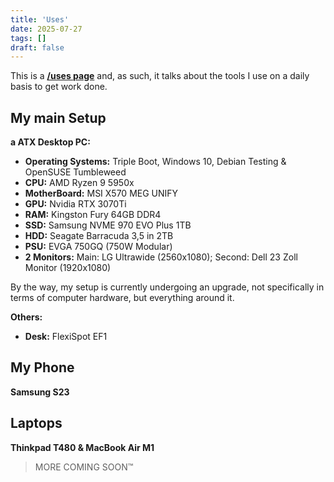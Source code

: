 ```yaml
---
title: 'Uses'
date: 2025-07-27
tags: []
draft: false
---
```


This is a **[/uses page](https://uses.tech/)** and, as such, it talks about the tools I use on a daily basis to get work done.

## My main Setup

**a ATX Desktop PC:**

- **Operating Systems:** Triple Boot, Windows 10, Debian Testing & OpenSUSE Tumbleweed
- **CPU:** AMD Ryzen 9 5950x
- **MotherBoard:** MSI X570 MEG UNIFY
- **GPU:** Nvidia RTX 3070Ti
- **RAM:** Kingston Fury 64GB DDR4
- **SSD:** Samsung NVME 970 EVO Plus 1TB
- **HDD:** Seagate Barracuda 3,5 in 2TB
- **PSU:** EVGA 750GQ (750W Modular)
- **2 Monitors:** Main: LG Ultrawide (2560x1080); Second: Dell 23 Zoll Monitor (1920x1080)

By the way, my setup is currently undergoing an upgrade, not specifically in terms of computer hardware, but everything around it.

**Others:**
- **Desk:** FlexiSpot EF1


## My Phone

**Samsung S23**

## Laptops 

**Thinkpad T480 & MacBook Air M1**

> MORE COMING SOON™
